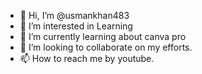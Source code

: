 - 👋 Hi, I’m @usmankhan483
- 👀 I’m interested in Learning
- 🌱 I’m currently learning about canva pro
- 💞️ I’m looking to collaborate on my efforts.
- 📫 How to reach me by youtube.

<!---
usmankhan483/usmankhan483 is a ✨ special ✨ repository because its `README.md` (this file) appears on your GitHub profile.
You can click the Preview link to take a look at your changes.
--->

